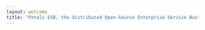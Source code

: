 ```yaml
---
layout: welcome
title: "Petals ESB, the distributed Open-Source Enterprise Service Bus"
---
```


<div id="lottie"></div>

<script src="resources/animation-lib.js"></script>
<script src="resources/animation-data.js"></script>
<script>
    var params = {
        container: document.getElementById('lottie'),
        renderer: 'svg',
        loop: true,
        autoplay: true,
        animationData: animationData
    };

    var anim;
    anim = lottie.loadAnimation(params);
</script>
